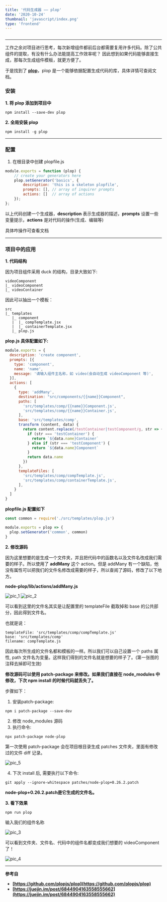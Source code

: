 ```yaml
---
title: '代码生成器 —— plop'
date: '2020-10-24'
thumbnail: 'javascript/index.png'
type: 'frontend'
---
```


```toc
```
---
工作之余对项目进行思考，每次新增组件都前后台都需要复用许多代码。除了公共组件的提取，有没有什么办法能提高工作效率呢？
因此想到如果代码能够直接生成，那每次生成组件模板，就更方便了。

于是找到了 **[plop](https://github.com/plopjs/plop)**，plop 是一个能够依据配置生成代码的库，具体详情可查阅文档。

### 安装

**1. 将 plop 添加到项目中**
```
npm install --save-dev plop
```

**2. 全局安装 plop** 
```
npm install -g plop
```
---
### 配置
1. 在根目录中创建 plopfile.js
```js
module.exports = function (plop) {
	// create your generators here
	plop.setGenerator('basics', {
		description: 'this is a skeleton plopfile',
		prompts: [], // array of inquirer prompts
		actions: []  // array of actions
	});
};
```

以上代码创建一个生成器，**description** 表示生成器的描述，**prompts** 设置一些变量提示，**actions** 是对代码的操作(生成、编辑等)

具体咋操作可查看文档

---
### 项目中的应用

**1. 代码结构**

因为项目组件采用 duck 的结构，目录大致如下:

```
videoComponent
|_ videoComponent
|_ videoContainer
```

因此可以抽出一个模板：
```
src
|_ templates
   |_ component
   |  |_ compTemplate.jsx
   |  |_ containerTemplate.jsx
   |_ plop.js
```

**plop.js 具体配置如下:**
```js
module.exports = {
  description: 'create component',
  prompts: [{
    type: 'component',
    name: 'name',
    message: '请输入组件主名称，如 video(会自动生成 videoComponent 等)',
  }],
  actions: [
    {
      type: 'addMany',
      destination: "src/components/{{name}}Component",
      paths: [
        'src/templates/comp/{{name}}Component.js',
        'src/templates/comp/{{name}}Container.js',
      ],
      base: 'src/templates/comp',
      transform (content, data) {
        return content.replace(/testContainer|testComponent/g, str => {
          if (str === 'testContainer') {
            return `${data.name}Container`
          } else if (str === 'testComponent') {
            return `${data.name}Component`
          }
          return data.name
        })
      },
      templateFiles: [
        'src/templates/comp/compTemplate.js',
        'src/templates/comp/containerTemplate.js',
      ],
    }
  ]
}
```

**plopfile.js 配置如下**
```js
const common = require('./src/templates/plop.js')

module.exports = plop => {
  plop.setGenerator('common', common)
}
```

**2. 修改源码**

因为这里想要的是生成一个文件夹，并且把代码中的函数名以及文件名改成我们需要的样子。所以使用了 **addMany** 这个 action。但是 addMany 有一个缺陷，他没有属性可以把我们的文件名修改成需要的样子，所以查阅了源码，修改了以下地方。


**node-plop/lib/actions/addMany.js**

![pic_1](/blogs/frontend/frontend_5_pic_1.png#pic_center)
![pic_2](/blogs/frontend/frontend_5_pic_2.png#pic_center)

可以看到这里的文件名其实是让配置里的 templateFile 截取掉和 base 的公共部分，因此得到文件名。


也就是说：
```
templateFile: 'src/templates/comp/compTemplate.js'
base: 'src/templates/comp'
filename: compTemplate.js
```

因此每次所生成的文件名都和模板的一样。所以我们可以自己设置一个 paths 属性, path 文件名为变量。这样我们得到的文件名就是想要的样子了。(第一张图的注释去掉即可生效)

**修改源码可以使用 patch-package 来修改。如果我们直接在 node_modules 中修改，下次 npm install 的时候代码就丢失了。**

步骤如下：

1. 安装patch-package:
```
npm i patch-package --save-dev
```
2. 修改 node_modules 源码
3. 执行命令:
```
npx patch-package node-plop
```

第一次使用 patch-package 会在项目根目录生成 patches 文件夹，里面有修改过的文件 diff 记录。

![pic_5](/blogs/frontend/frontend_5_pic_5.png#pic_center)

4. 下次 install 后, 需要执行以下命令:
```
git apply --ignore-whitespace patches/node-plop+0.26.2.patch
```

**node-plop+0.26.2.patch是它生成的文件名。**

**3. 看下效果**
```
npm run plop
```
输入我们的组件名称

![pic_3](/blogs/frontend/frontend_5_pic_3.png#pic_center)

可以看到文件夹、文件名、代码中的组件名都变成我们想要的 videoComponent 了！

![pic_4](/blogs/frontend/frontend_5_pic_4.png#pic_center)

---
**参考自** 

- **[https://github.com/plopjs/plop](https://github.com/plopjs/plop)** 
- **[https://juejin.im/post/6844904163558555662](https://juejin.im/post/6844904163558555662)**